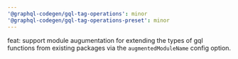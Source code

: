 ```yaml
---
'@graphql-codegen/gql-tag-operations': minor
'@graphql-codegen/gql-tag-operations-preset': minor
---
```


feat: support module augumentation for extending the types of gql functions from existing packages via the `augmentedModuleName` config option.
